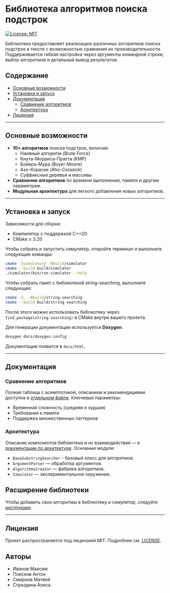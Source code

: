 # Библиотека алгоритмов поиска подстрок

[![License: MIT](https://img.shields.io/badge/License-MIT-blue.svg)](LICENSE)

Библиотека предоставляет реализацию различных алгоритмов поиска подстрок в тексте с возможностью сравнения их производительности. 
Поддерживается гибкая настройка через аргументы командной строки, выбор алгоритмов и детальный вывод результатов.

## Содержание
- [Основные возможности](#основные-возможности)
- [Установка и запуск](#установка-и-запуск)
- [Документация](#документация)
  - [Сравнение алгоритмов](#сравнение-алгоритмов)
  - [Архитектура](#архитектура)
- [Лицензия](#лицензия)

---

## Основные возможности
- **10+ алгоритмов** поиска подстрок, включая:
  - Наивный алгоритм (Brute Force)
  - Кнута-Морриса-Пратта (KMP)
  - Бойера-Мура (Boyer-Moore)
  - Ахо-Корасик (Aho-Corasick)
  - Суффиксные деревья и массивы
- **Сравнение алгоритмов** по времени выполнения, памяти и другим параметрам.
- **Модульная архитектура** для легкого добавления новых алгоритмов.

---

## Установка и запуск

Зависимости для сборки: 

- Компилятор с поддержкой C++20
- CMake ≥ 3.20

Чтобы собрать и запустить симулятор, откройте терминал и выполните следующие команды:
```bash 
cmake -Ssimulator/ -Bbuild/simulator 
cmake --build build/simulator
./simulator/bin/run-simulator --help
```

Чтобы собрать пакет с библиотекой string-searching, выполните следующее:
```bash 
cmake -S. -Bbuild/string-searching
cmake --build build/string-searching
```
После этого можно использовать библиотеку через `find_package(string-searching)` в CMake внутри вашего проекта.

Для генерации документации используется **Doxygen**:

```bash
doxygen docs/doxygen.config
```

Документация появится в `docs/html`.

---

## Документация

### Сравнение алгоритмов
Полная таблица с асимптотикой, описанием и рекомендациями доступна в [отдельном файле](docs/algorithms.md).
Ключевые параметры:

- Временная сложность (средняя и худшая)
- Требования к памяти
- Поддержка множественных паттернов

### Архитектура
Описание компонентов библиотеки и их взаимодействия — в [документации по архитектуре](docs/arhcitecture.md).
Основные модули:

- `BaseSubstringSearcher` - базовый класс для алгоритмов.
- `ArgumentParser` — обработка аргументов.
- `AlgorithmsCreator` — фабрика алгоритмов.
- `Simulator` — экспериментальное окружение.

## Расширение библиотеки

Чтобы добавить свои алгоритмы в библиотеку и симулятор, следуйте [инструкции](docs/contributing.md).

---

## Лицензия

Проект распространяется под лицензией MIT. Подробнее см. [LICENSE](LICENSE).

## Авторы

- Иванов Максим
- Поисков Антон
- Смирнов Матвей
- Страздина Алиса
